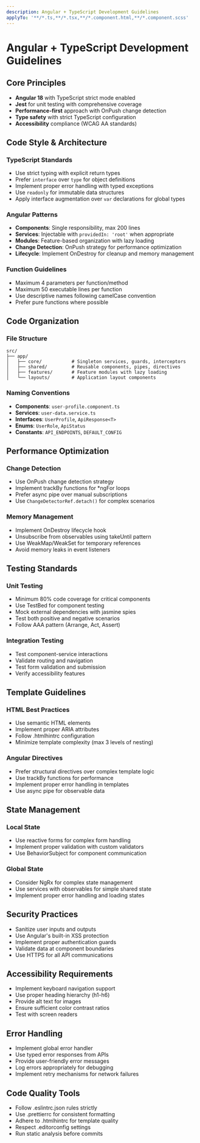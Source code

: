 ```yaml
---
description: Angular + TypeScript Development Guidelines
applyTo: '**/*.ts,**/*.tsx,**/*.component.html,**/*.component.scss'
---
```

# Angular + TypeScript Development Guidelines

## Core Principles

- **Angular 18** with TypeScript strict mode enabled
- **Jest** for unit testing with comprehensive coverage
- **Performance-first** approach with OnPush change detection
- **Type safety** with strict TypeScript configuration
- **Accessibility** compliance (WCAG AA standards)

## Code Style & Architecture

### TypeScript Standards
- Use strict typing with explicit return types
- Prefer `interface` over `type` for object definitions
- Implement proper error handling with typed exceptions
- Use `readonly` for immutable data structures
- Apply interface augmentation over `var` declarations for global types

### Angular Patterns
- **Components**: Single responsibility, max 200 lines
- **Services**: Injectable with `providedIn: 'root'` when appropriate
- **Modules**: Feature-based organization with lazy loading
- **Change Detection**: OnPush strategy for performance optimization
- **Lifecycle**: Implement OnDestroy for cleanup and memory management

### Function Guidelines
- Maximum 4 parameters per function/method
- Maximum 50 executable lines per function
- Use descriptive names following camelCase convention
- Prefer pure functions where possible

## Code Organization

### File Structure
```text
src/
├── app/
│   ├── core/           # Singleton services, guards, interceptors
│   ├── shared/         # Reusable components, pipes, directives
│   ├── features/       # Feature modules with lazy loading
│   └── layouts/        # Application layout components
```

### Naming Conventions
- **Components**: `user-profile.component.ts`
- **Services**: `user-data.service.ts`
- **Interfaces**: `UserProfile`, `ApiResponse<T>`
- **Enums**: `UserRole`, `ApiStatus`
- **Constants**: `API_ENDPOINTS`, `DEFAULT_CONFIG`

## Performance Optimization

### Change Detection
- Use OnPush change detection strategy
- Implement trackBy functions for *ngFor loops
- Prefer async pipe over manual subscriptions
- Use `ChangeDetectorRef.detach()` for complex scenarios

### Memory Management
- Implement OnDestroy lifecycle hook
- Unsubscribe from observables using takeUntil pattern
- Use WeakMap/WeakSet for temporary references
- Avoid memory leaks in event listeners

## Testing Standards

### Unit Testing
- Minimum 80% code coverage for critical components
- Use TestBed for component testing
- Mock external dependencies with jasmine spies
- Test both positive and negative scenarios
- Follow AAA pattern (Arrange, Act, Assert)

### Integration Testing
- Test component-service interactions
- Validate routing and navigation
- Test form validation and submission
- Verify accessibility features

## Template Guidelines

### HTML Best Practices
- Use semantic HTML elements
- Implement proper ARIA attributes
- Follow .htmlhintrc configuration
- Minimize template complexity (max 3 levels of nesting)

### Angular Directives
- Prefer structural directives over complex template logic
- Use trackBy functions for performance
- Implement proper error handling in templates
- Use async pipe for observable data

## State Management

### Local State
- Use reactive forms for complex form handling
- Implement proper validation with custom validators
- Use BehaviorSubject for component communication

### Global State
- Consider NgRx for complex state management
- Use services with observables for simple shared state
- Implement proper error handling and loading states

## Security Practices

- Sanitize user inputs and outputs
- Use Angular's built-in XSS protection
- Implement proper authentication guards
- Validate data at component boundaries
- Use HTTPS for all API communications

## Accessibility Requirements

- Implement keyboard navigation support
- Use proper heading hierarchy (h1-h6)
- Provide alt text for images
- Ensure sufficient color contrast ratios
- Test with screen readers

## Error Handling

- Implement global error handler
- Use typed error responses from APIs
- Provide user-friendly error messages
- Log errors appropriately for debugging
- Implement retry mechanisms for network failures

## Code Quality Tools

- Follow .eslintrc.json rules strictly
- Use .prettierrc for consistent formatting
- Adhere to .htmlhintrc for template quality
- Respect .editorconfig settings
- Run static analysis before commits